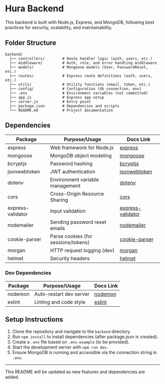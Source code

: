 # Hura Backend

This backend is built with Node.js, Express, and MongoDB, following best practices for security, scalability, and maintainability.

## Folder Structure

```
backend/
  ├── controllers/        # Route handler logic (auth, users, etc.)
  ├── middleware/         # Auth, role, and error handling middleware
  ├── models/             # Mongoose models (User, PasswordReset, etc.)
  ├── routes/             # Express route definitions (auth, users, etc.)
  ├── utils/              # Utility functions (email, token, etc.)
  ├── config/             # Configuration (db connection, env)
  ├── .env                # Environment variables (not committed)
  ├── app.js              # Express app setup
  ├── server.js           # Entry point
  ├── package.json        # Dependencies and scripts
  └── README.md           # Project documentation
```

## Dependencies

| Package           | Purpose/Usage                       | Docs Link                                                    |
| ----------------- | ----------------------------------- | ------------------------------------------------------------ |
| express           | Web framework for Node.js           | [express](https://expressjs.com/)                            |
| mongoose          | MongoDB object modeling             | [mongoose](https://mongoosejs.com/)                          |
| bcryptjs          | Password hashing                    | [bcryptjs](https://www.npmjs.com/package/bcryptjs)           |
| jsonwebtoken      | JWT authentication                  | [jsonwebtoken](https://www.npmjs.com/package/jsonwebtoken)   |
| dotenv            | Environment variable management     | [dotenv](https://www.npmjs.com/package/dotenv)               |
| cors              | Cross-Origin Resource Sharing       | [cors](https://www.npmjs.com/package/cors)                   |
| express-validator | Input validation                    | [express-validator](https://express-validator.github.io/)    |
| nodemailer        | Sending password reset emails       | [nodemailer](https://nodemailer.com/about/)                  |
| cookie-parser     | Parse cookies (for sessions/tokens) | [cookie-parser](https://www.npmjs.com/package/cookie-parser) |
| morgan            | HTTP request logging (dev)          | [morgan](https://www.npmjs.com/package/morgan)               |
| helmet            | Security headers                    | [helmet](https://www.npmjs.com/package/helmet)               |

### Dev Dependencies

| Package | Purpose/Usage           | Docs Link                      |
| ------- | ----------------------- | ------------------------------ |
| nodemon | Auto-restart dev server | [nodemon](https://nodemon.io/) |
| eslint  | Linting and code style  | [eslint](https://eslint.org/)  |

## Setup Instructions

1. Clone the repository and navigate to the `backend` directory.
2. Run `npm install` to install dependencies (after package.json is created).
3. Create a `.env` file based on `.env.example` (to be provided).
4. Start the development server with `npm run dev`.
5. Ensure MongoDB is running and accessible via the connection string in `.env`.

---

This README will be updated as new features and dependencies are added.

